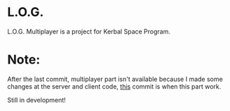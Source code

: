 L.O.G.
======

L.O.G. Multiplayer is a project for Kerbal Space Program.

Note:
======
After the last commit, multiplayer part isn't available because I made some changes at the server and client code, [this](https://github.com/WopsS/L.O.G./tree/f73cc1098c2f6739bb3abb98658a2fa19bf5b274) commit is when this part work.



Still in development!
